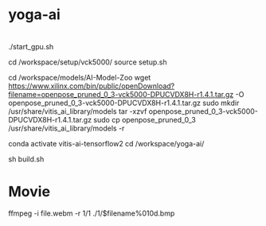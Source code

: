 # yoga-ai



#
./start_gpu.sh

cd /workspace/setup/vck5000/
source setup.sh

cd /workspace/models/AI-Model-Zoo
wget https://www.xilinx.com/bin/public/openDownload?filename=openpose_pruned_0_3-vck5000-DPUCVDX8H-r1.4.1.tar.gz -O openpose_pruned_0_3-vck5000-DPUCVDX8H-r1.4.1.tar.gz
sudo mkdir /usr/share/vitis_ai_library/models
tar -xzvf openpose_pruned_0_3-vck5000-DPUCVDX8H-r1.4.1.tar.gz
sudo cp openpose_pruned_0_3 /usr/share/vitis_ai_library/models -r

conda activate vitis-ai-tensorflow2
cd /workspace/yoga-ai/

sh build.sh


# Movie

ffmpeg -i file.webm -r 1/1 ./1/$filename%010d.bmp
